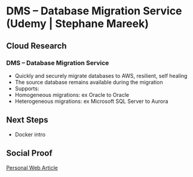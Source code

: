
# DMS – Database Migration Service (Udemy | Stephane Mareek)

## Cloud Research

### DMS – Database Migration Service
- Quickly and securely migrate databases
to AWS, resilient, self healing
- The source database remains available
during the migration
- Supports:
- Homogeneous migrations: ex Oracle to
Oracle
- Heterogeneous migrations: ex Microsoft
SQL Server to Aurora

## Next Steps

- Docker intro

## Social Proof

[Personal Web Article](https://afifurrohman-id.github.io/article/100DaysOfCloud/cloud.html)
